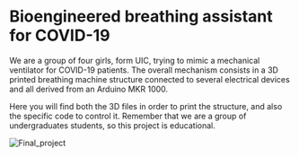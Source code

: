 # Bioengineered breathing assistant for COVID-19

We are a group of four girls, form UIC, trying to mimic a mechanical ventilator for COVID-19 patients.
The overall mechanism consists in a 3D printed breathing machine structure connected to several electrical devices and all derived from an Arduino MKR 1000.

Here you will find both the 3D files in order to print the structure, and also the specific code to control it.
Remember that we are a group of undergraduates students, so this project is educational.

 ![Final_project](https://github.com/roboticsuic/UIC-Easy-Breath/blob/main/Extra/Final_Project.JPG)
